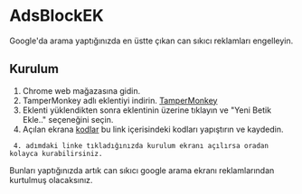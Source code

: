 # AdsBlockEK
Google'da arama yaptığınızda en üstte çıkan can sıkıcı reklamları engelleyin.

## Kurulum
1. Chrome web mağazasına gidin.
2. TamperMonkey adlı eklentiyi indirin. [TamperMonkey](https://chrome.google.com/webstore/detail/tampermonkey/dhdgffkkebhmkfjojejmpbldmpobfkfo?hl=tr)
3. Eklenti yüklendikten sonra eklentinin üzerine tıklayın ve "Yeni Betik Ekle.." seçeneğini seçin.
4. Açılan ekrana [kodlar](https://github.com/emrekayik/AdsBlockEK/raw/main/AdsBlockEK%20-%20Google%20Ads%20Blocker.user.js) bu link içerisindeki kodları yapıştırın ve kaydedin.
```
 4. adımdaki linke tıkladığınızda kurulum ekranı açılırsa oradan kolayca kurabilirsiniz.
```
 
Bunları yaptığınızda artık can sıkıcı google arama ekranı reklamlarından kurtulmuş olacaksınız.
